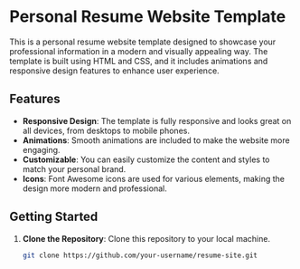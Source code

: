 # Personal Resume Website Template

This is a personal resume website template designed to showcase your professional information in a modern and visually appealing way. The template is built using HTML and CSS, and it includes animations and responsive design features to enhance user experience.

## Features

- **Responsive Design**: The template is fully responsive and looks great on all devices, from desktops to mobile phones.
- **Animations**: Smooth animations are included to make the website more engaging.
- **Customizable**: You can easily customize the content and styles to match your personal brand.
- **Icons**: Font Awesome icons are used for various elements, making the design more modern and professional.

## Getting Started

1. **Clone the Repository**: Clone this repository to your local machine.
   ```bash
   git clone https://github.com/your-username/resume-site.git